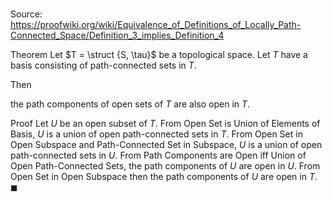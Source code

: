# 

Source: https://proofwiki.org/wiki/Equivalence_of_Definitions_of_Locally_Path-Connected_Space/Definition_3_implies_Definition_4

Theorem
Let $T = \struct {S, \tau}$ be a topological space.
Let $T$ have a basis consisting of path-connected sets in $T$.

Then

the path components of open sets of $T$ are also open in $T$.


Proof
Let $U$ be an open subset of $T$.
From Open Set is Union of Elements of Basis, $U$ is a union of open path-connected sets in $T$.
From Open Set in Open Subspace and Path-Connected Set in Subspace, $U$ is a union of open path-connected sets in $U$.
From Path Components are Open iff Union of Open Path-Connected Sets, the path components of $U$ are open in $U$.
From Open Set in Open Subspace then the path components of $U$ are open in $T$.
$\blacksquare$





